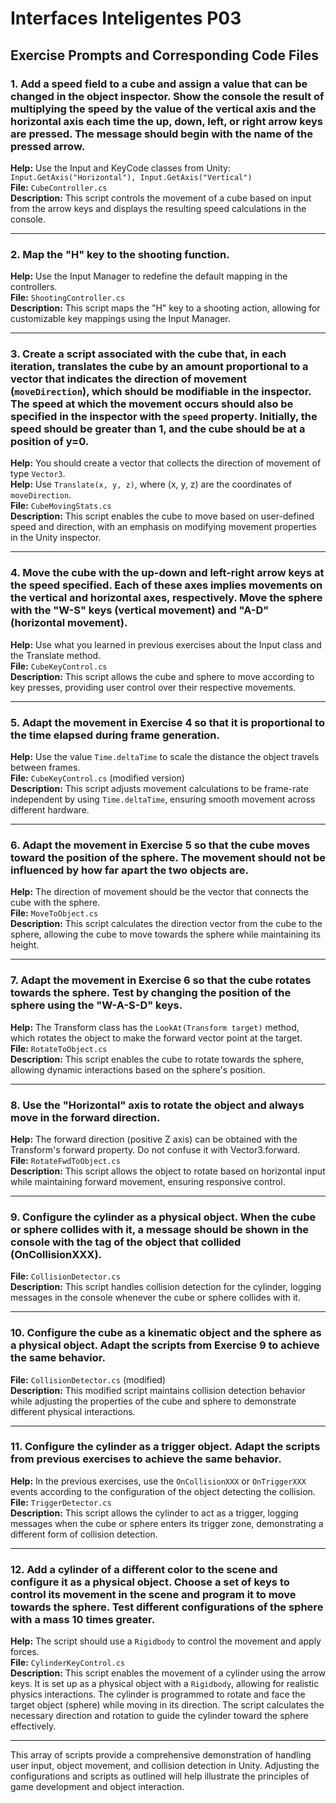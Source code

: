 # Interfaces Inteligentes P03

## Exercise Prompts and Corresponding Code Files

### 1. Add a speed field to a cube and assign a value that can be changed in the object inspector. Show the console the result of multiplying the speed by the value of the vertical axis and the horizontal axis each time the up, down, left, or right arrow keys are pressed. The message should begin with the name of the pressed arrow.
**Help:** Use the Input and KeyCode classes from Unity: `Input.GetAxis("Horizontal"), Input.GetAxis("Vertical")`  
**File:** `CubeController.cs`  
**Description:** This script controls the movement of a cube based on input from the arrow keys and displays the resulting speed calculations in the console.

---

### 2. Map the "H" key to the shooting function.
**Help:** Use the Input Manager to redefine the default mapping in the controllers.  
**File:** `ShootingController.cs`  
**Description:** This script maps the "H" key to a shooting action, allowing for customizable key mappings using the Input Manager.

---

### 3. Create a script associated with the cube that, in each iteration, translates the cube by an amount proportional to a vector that indicates the direction of movement (`moveDirection`), which should be modifiable in the inspector. The speed at which the movement occurs should also be specified in the inspector with the `speed` property. Initially, the speed should be greater than 1, and the cube should be at a position of y=0.
**Help:** You should create a vector that collects the direction of movement of type `Vector3`.  
**Help:** Use `Translate(x, y, z)`, where (x, y, z) are the coordinates of `moveDirection`.  
**File:** `CubeMovingStats.cs`  
**Description:** This script enables the cube to move based on user-defined speed and direction, with an emphasis on modifying movement properties in the Unity inspector.

---

### 4. Move the cube with the up-down and left-right arrow keys at the speed specified. Each of these axes implies movements on the vertical and horizontal axes, respectively. Move the sphere with the "W-S" keys (vertical movement) and "A-D" (horizontal movement).
**Help:** Use what you learned in previous exercises about the Input class and the Translate method.  
**File:** `CubeKeyControl.cs`  
**Description:** This script allows the cube and sphere to move according to key presses, providing user control over their respective movements.

---

### 5. Adapt the movement in Exercise 4 so that it is proportional to the time elapsed during frame generation.
**Help:** Use the value `Time.deltaTime` to scale the distance the object travels between frames.  
**File:** `CubeKeyControl.cs` (modified version)  
**Description:** This script adjusts movement calculations to be frame-rate independent by using `Time.deltaTime`, ensuring smooth movement across different hardware.

---

### 6. Adapt the movement in Exercise 5 so that the cube moves toward the position of the sphere. The movement should not be influenced by how far apart the two objects are.
**Help:** The direction of movement should be the vector that connects the cube with the sphere.  
**File:** `MoveToObject.cs`  
**Description:** This script calculates the direction vector from the cube to the sphere, allowing the cube to move towards the sphere while maintaining its height.

---

### 7. Adapt the movement in Exercise 6 so that the cube rotates towards the sphere. Test by changing the position of the sphere using the "W-A-S-D" keys.
**Help:** The Transform class has the `LookAt(Transform target)` method, which rotates the object to make the forward vector point at the target.  
**File:** `RotateToObject.cs`  
**Description:** This script enables the cube to rotate towards the sphere, allowing dynamic interactions based on the sphere's position.

---

### 8. Use the "Horizontal" axis to rotate the object and always move in the forward direction.
**Help:** The forward direction (positive Z axis) can be obtained with the Transform's forward property. Do not confuse it with Vector3.forward.  
**File:** `RotateFwdToObject.cs`  
**Description:** This script allows the object to rotate based on horizontal input while maintaining forward movement, ensuring responsive control.

---

### 9. Configure the cylinder as a physical object. When the cube or sphere collides with it, a message should be shown in the console with the tag of the object that collided (OnCollisionXXX).
**File:** `CollisionDetector.cs`  
**Description:** This script handles collision detection for the cylinder, logging messages in the console whenever the cube or sphere collides with it.

---

### 10. Configure the cube as a kinematic object and the sphere as a physical object. Adapt the scripts from Exercise 9 to achieve the same behavior.
**File:** `CollisionDetector.cs` (modified)  
**Description:** This modified script maintains collision detection behavior while adjusting the properties of the cube and sphere to demonstrate different physical interactions.

---

### 11. Configure the cylinder as a trigger object. Adapt the scripts from previous exercises to achieve the same behavior.
**Help:** In the previous exercises, use the `OnCollisionXXX` or `OnTriggerXXX` events according to the configuration of the object detecting the collision.  
**File:** `TriggerDetector.cs`  
**Description:** This script allows the cylinder to act as a trigger, logging messages when the cube or sphere enters its trigger zone, demonstrating a different form of collision detection.

---

### 12. Add a cylinder of a different color to the scene and configure it as a physical object. Choose a set of keys to control its movement in the scene and program it to move towards the sphere. Test different configurations of the sphere with a mass 10 times greater.
**Help:** The script should use a `Rigidbody` to control the movement and apply forces.  
**File:** `CylinderKeyControl.cs`  
**Description:** This script enables the movement of a cylinder using the arrow keys. It is set up as a physical object with a `Rigidbody`, allowing for realistic physics interactions. The cylinder is programmed to rotate and face the target object (sphere) while moving in its direction. The script calculates the necessary direction and rotation to guide the cylinder toward the sphere effectively.

---

This array of scripts provide a comprehensive demonstration of handling user input, object movement, and collision detection in Unity. Adjusting the configurations and scripts as outlined will help illustrate the principles of game development and object interaction.
